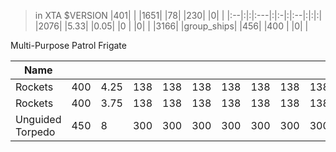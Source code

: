 > in XTA $VERSION
|401| | |1651| |78| |230| |0| |
|:--|:|:|:---|:|:-|:|:--|:|:|:|
|2076| |5.33| |0.05| |0   | |0| |
|3166| |group\_ships| |456| |400 | |0| |

Multi-Purpose Patrol Frigate<br>


<table><thead><th>Name</th><th></th><th> </th><th> </th><th> </th><th> </th><th> </th><th> </th><th> </th><th> </th><th> </th><th> </th><th> </th></thead><tbody>
<tr><td>Rockets</td><td>400</td><td>4.25</td><td>138</td><td>138</td><td>138</td><td>138</td><td>138</td><td>138</td><td>138</td><td>138</td><td>138</td><td>0</td></tr>
<tr><td>Rockets</td><td>400</td><td>3.75</td><td>138</td><td>138</td><td>138</td><td>138</td><td>138</td><td>138</td><td>138</td><td>138</td><td>138</td><td>0</td></tr>
<tr><td>Unguided Torpedo</td><td>450</td><td>8</td><td>300</td><td>300</td><td>300</td><td>300</td><td>300</td><td>300</td><td>300</td><td>300</td><td>300</td><td>0</td></tr></tbody></table>
